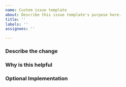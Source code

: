 ```yaml
---
name: Custom issue template
about: Describe this issue template's purpose here.
title: ''
labels: ''
assignees: ''

---
```


### Describe the change

### Why is this helpful

<!--- If this is a bug Steps to replicate the bug--->

### Optional Implementation
